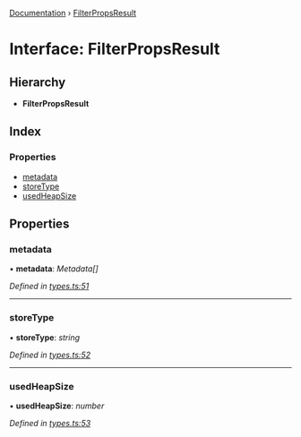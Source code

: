 [Documentation](../README.md) › [FilterPropsResult](filterpropsresult.md)

# Interface: FilterPropsResult

## Hierarchy

* **FilterPropsResult**

## Index

### Properties

* [metadata](filterpropsresult.md#metadata)
* [storeType](filterpropsresult.md#storetype)
* [usedHeapSize](filterpropsresult.md#usedheapsize)

## Properties

###  metadata

• **metadata**: *Metadata[]*

*Defined in [types.ts:51](https://github.com/badbatch/cachemap/blob/497d8de/packages/core-worker/src/types.ts#L51)*

___

###  storeType

• **storeType**: *string*

*Defined in [types.ts:52](https://github.com/badbatch/cachemap/blob/497d8de/packages/core-worker/src/types.ts#L52)*

___

###  usedHeapSize

• **usedHeapSize**: *number*

*Defined in [types.ts:53](https://github.com/badbatch/cachemap/blob/497d8de/packages/core-worker/src/types.ts#L53)*
